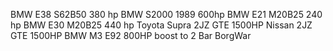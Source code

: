 
BMW E38 S62B50 380 hp
BMW S2000 1989 600hp
BMW E21 M20B25 240 hp
BMW E30 M20B25 440 hp 
Toyota Supra 2JZ GTE 1500HP
Nissan 2JZ GTE 1500HP
BMW M3 E92 800HP boost to 2 Bar BorgWar
